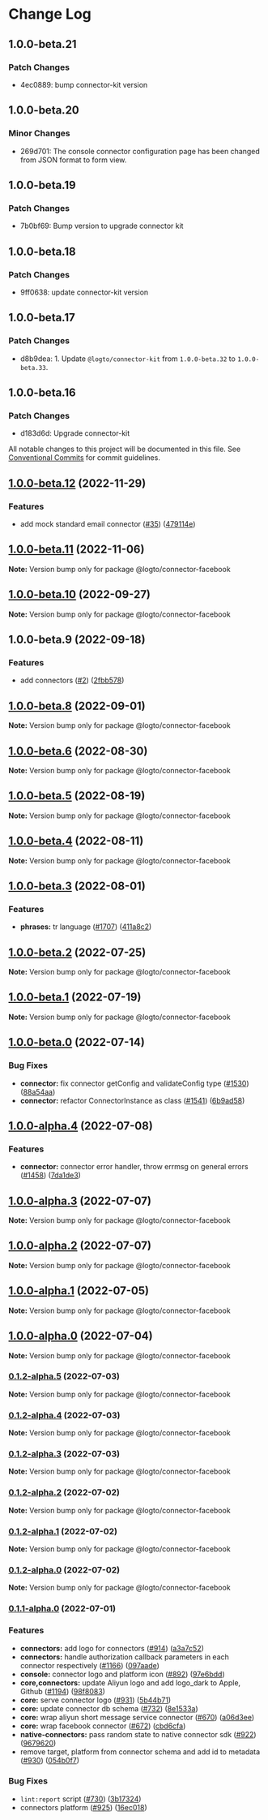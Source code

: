 # Change Log

## 1.0.0-beta.21

### Patch Changes

- 4ec0889: bump connector-kit version

## 1.0.0-beta.20

### Minor Changes

- 269d701: The console connector configuration page has been changed from JSON format to form view.

## 1.0.0-beta.19

### Patch Changes

- 7b0bf69: Bump version to upgrade connector kit

## 1.0.0-beta.18

### Patch Changes

- 9ff0638: update connector-kit version

## 1.0.0-beta.17

### Patch Changes

- d8b9dea: 1. Update `@logto/connector-kit` from `1.0.0-beta.32` to `1.0.0-beta.33`.

## 1.0.0-beta.16

### Patch Changes

- d183d6d: Upgrade connector-kit

All notable changes to this project will be documented in this file.
See [Conventional Commits](https://conventionalcommits.org) for commit guidelines.

## [1.0.0-beta.12](https://github.com/logto-io/connectors/compare/v1.0.0-beta.11...v1.0.0-beta.12) (2022-11-29)

### Features

- add mock standard email connector ([#35](https://github.com/logto-io/connectors/issues/35)) ([479114e](https://github.com/logto-io/connectors/commit/479114e847fb4b11c6fbd697a36b7f5eb56305ed))

## [1.0.0-beta.11](https://github.com/logto-io/connectors/compare/v1.0.0-beta.10...v1.0.0-beta.11) (2022-11-06)

**Note:** Version bump only for package @logto/connector-facebook

## [1.0.0-beta.10](https://github.com/logto-io/connectors/compare/v1.0.0-beta.9...v1.0.0-beta.10) (2022-09-27)

**Note:** Version bump only for package @logto/connector-facebook

## 1.0.0-beta.9 (2022-09-18)

### Features

- add connectors ([#2](https://github.com/logto-io/connectors/issues/2)) ([2fbb578](https://github.com/logto-io/connectors/commit/2fbb57815406bace113617a6304eafcfc5db2d61))

## [1.0.0-beta.8](https://github.com/logto-io/logto/compare/v1.0.0-beta.6...v1.0.0-beta.8) (2022-09-01)

**Note:** Version bump only for package @logto/connector-facebook

## [1.0.0-beta.6](https://github.com/logto-io/logto/compare/v1.0.0-beta.5...v1.0.0-beta.6) (2022-08-30)

**Note:** Version bump only for package @logto/connector-facebook

## [1.0.0-beta.5](https://github.com/logto-io/logto/compare/v1.0.0-beta.4...v1.0.0-beta.5) (2022-08-19)

**Note:** Version bump only for package @logto/connector-facebook

## [1.0.0-beta.4](https://github.com/logto-io/logto/compare/v1.0.0-beta.3...v1.0.0-beta.4) (2022-08-11)

**Note:** Version bump only for package @logto/connector-facebook

## [1.0.0-beta.3](https://github.com/logto-io/logto/compare/v1.0.0-beta.2...v1.0.0-beta.3) (2022-08-01)

### Features

- **phrases:** tr language ([#1707](https://github.com/logto-io/logto/issues/1707)) ([411a8c2](https://github.com/logto-io/logto/commit/411a8c2fa2bfb16c4fef5f0a55c3c1dc5ead1124))

## [1.0.0-beta.2](https://github.com/logto-io/logto/compare/v1.0.0-beta.1...v1.0.0-beta.2) (2022-07-25)

**Note:** Version bump only for package @logto/connector-facebook

## [1.0.0-beta.1](https://github.com/logto-io/logto/compare/v1.0.0-beta.0...v1.0.0-beta.1) (2022-07-19)

**Note:** Version bump only for package @logto/connector-facebook

## [1.0.0-beta.0](https://github.com/logto-io/logto/compare/v1.0.0-alpha.4...v1.0.0-beta.0) (2022-07-14)

### Bug Fixes

- **connector:** fix connector getConfig and validateConfig type ([#1530](https://github.com/logto-io/logto/issues/1530)) ([88a54aa](https://github.com/logto-io/logto/commit/88a54aaa9ebce419c149a33150a4927296cb705b))
- **connector:** refactor ConnectorInstance as class ([#1541](https://github.com/logto-io/logto/issues/1541)) ([6b9ad58](https://github.com/logto-io/logto/commit/6b9ad580ae86fbcc100a100aab1d834090e682a3))

## [1.0.0-alpha.4](https://github.com/logto-io/logto/compare/v1.0.0-alpha.3...v1.0.0-alpha.4) (2022-07-08)

### Features

- **connector:** connector error handler, throw errmsg on general errors ([#1458](https://github.com/logto-io/logto/issues/1458)) ([7da1de3](https://github.com/logto-io/logto/commit/7da1de33e97de4aeeec9f9b6cea59d1bf90ba623))

## [1.0.0-alpha.3](https://github.com/logto-io/logto/compare/v1.0.0-alpha.2...v1.0.0-alpha.3) (2022-07-07)

**Note:** Version bump only for package @logto/connector-facebook

## [1.0.0-alpha.2](https://github.com/logto-io/logto/compare/v1.0.0-alpha.1...v1.0.0-alpha.2) (2022-07-07)

**Note:** Version bump only for package @logto/connector-facebook

## [1.0.0-alpha.1](https://github.com/logto-io/logto/compare/v1.0.0-alpha.0...v1.0.0-alpha.1) (2022-07-05)

**Note:** Version bump only for package @logto/connector-facebook

## [1.0.0-alpha.0](https://github.com/logto-io/logto/compare/v0.1.2-alpha.5...v1.0.0-alpha.0) (2022-07-04)

**Note:** Version bump only for package @logto/connector-facebook

### [0.1.2-alpha.5](https://github.com/logto-io/logto/compare/v0.1.2-alpha.4...v0.1.2-alpha.5) (2022-07-03)

**Note:** Version bump only for package @logto/connector-facebook

### [0.1.2-alpha.4](https://github.com/logto-io/logto/compare/v0.1.2-alpha.3...v0.1.2-alpha.4) (2022-07-03)

**Note:** Version bump only for package @logto/connector-facebook

### [0.1.2-alpha.3](https://github.com/logto-io/logto/compare/v0.1.2-alpha.2...v0.1.2-alpha.3) (2022-07-03)

**Note:** Version bump only for package @logto/connector-facebook

### [0.1.2-alpha.2](https://github.com/logto-io/logto/compare/v0.1.2-alpha.1...v0.1.2-alpha.2) (2022-07-02)

**Note:** Version bump only for package @logto/connector-facebook

### [0.1.2-alpha.1](https://github.com/logto-io/logto/compare/v0.1.2-alpha.0...v0.1.2-alpha.1) (2022-07-02)

**Note:** Version bump only for package @logto/connector-facebook

### [0.1.2-alpha.0](https://github.com/logto-io/logto/compare/v0.1.1-alpha.0...v0.1.2-alpha.0) (2022-07-02)

**Note:** Version bump only for package @logto/connector-facebook

### [0.1.1-alpha.0](https://github.com/logto-io/logto/compare/v0.1.0-internal...v0.1.1-alpha.0) (2022-07-01)

### Features

- **connectors:** add logo for connectors ([#914](https://github.com/logto-io/logto/issues/914)) ([a3a7c52](https://github.com/logto-io/logto/commit/a3a7c52a91dba3603617a68e5ce47e0017081a91))
- **connectors:** handle authorization callback parameters in each connector respectively ([#1166](https://github.com/logto-io/logto/issues/1166)) ([097aade](https://github.com/logto-io/logto/commit/097aade2e2e1b1ea1531bcb4c1cca8d24961a9b9))
- **console:** connector logo and platform icon ([#892](https://github.com/logto-io/logto/issues/892)) ([97e6bdd](https://github.com/logto-io/logto/commit/97e6bdd8aacdf12dcf99a984d7b5bcd2f61f1530))
- **core,connectors:** update Aliyun logo and add logo_dark to Apple, Github ([#1194](https://github.com/logto-io/logto/issues/1194)) ([98f8083](https://github.com/logto-io/logto/commit/98f808320b1c79c51f8bd6f49e35ca44363ea560))
- **core:** serve connector logo ([#931](https://github.com/logto-io/logto/issues/931)) ([5b44b71](https://github.com/logto-io/logto/commit/5b44b7194ed4f98c6c2e77aae828a39b477b6010))
- **core:** update connector db schema ([#732](https://github.com/logto-io/logto/issues/732)) ([8e1533a](https://github.com/logto-io/logto/commit/8e1533a70267d459feea4e5174296b17bef84d48))
- **core:** wrap aliyun short message service connector ([#670](https://github.com/logto-io/logto/issues/670)) ([a06d3ee](https://github.com/logto-io/logto/commit/a06d3ee73ccc59f6aaef1dab4f45d6c118aab40d))
- **core:** wrap facebook connector ([#672](https://github.com/logto-io/logto/issues/672)) ([cbd6cfa](https://github.com/logto-io/logto/commit/cbd6cfae8af7faee19a62869552acf2c6ca54125))
- **native-connectors:** pass random state to native connector sdk ([#922](https://github.com/logto-io/logto/issues/922)) ([9679620](https://github.com/logto-io/logto/commit/96796203dd4247d7ecdee044f13f3d57f04ca461))
- remove target, platform from connector schema and add id to metadata ([#930](https://github.com/logto-io/logto/issues/930)) ([054b0f7](https://github.com/logto-io/logto/commit/054b0f7b6a6dfed66540042ea69b0721126fe695))

### Bug Fixes

- `lint:report` script ([#730](https://github.com/logto-io/logto/issues/730)) ([3b17324](https://github.com/logto-io/logto/commit/3b17324d189b2fe47985d0bee8b37b4ef1dbdd2b))
- connectors platform ([#925](https://github.com/logto-io/logto/issues/925)) ([16ec018](https://github.com/logto-io/logto/commit/16ec018b711baeec28a22a7780370044c230bd24))

